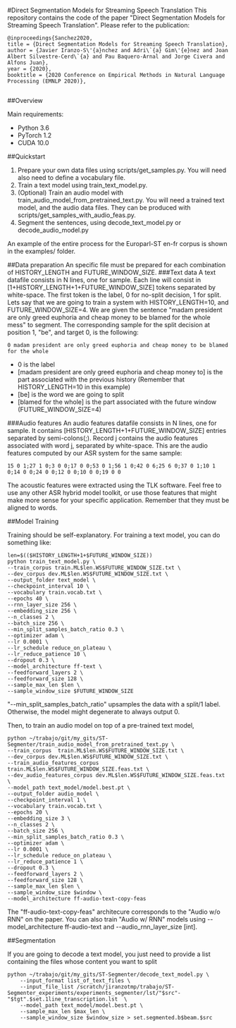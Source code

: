 #Direct Segmentation Models for Streaming Speech Translation
This repository contains the code of the paper "Direct Segmentation Models for Streaming Speech Translation". 
Please refer to the publication:
```
@inproceedings{Sanchez2020,
title = {Direct Segmentation Models for Streaming Speech Translation},
author = {Javier Iranzo-S\'{a}nchez and Adri\`{a} Gim\'{e}nez and Joan Albert Silvestre-Cerd\`{a} and Pau Baquero-Arnal and Jorge Civera and Alfons Juan},
year = {2020},
booktitle = {2020 Conference on Empirical Methods in Natural Language Processing (EMNLP 2020)},
 
```

##Overview

Main requirements:
* Python 3.6
* PyTorch 1.2
* CUDA 10.0

##Quickstart
1. Prepare your own data files using scripts/get_samples.py. You will need also need to define a vocabulary file.
2. Train a text model using train_text_model.py.
3. (Optional) Train an audio model with train_audio_model_from_pretrained_text.py. You will need a trained text model, and the audio data files. They can be produced with scripts/get_samples_with_audio_feas.py.
4. Segment the sentences, using decode_text_model.py or decode_audio_model.py

An example of the entire process for the Europarl-ST en-fr corpus is shown in the examples/ folder.

##Data preparation
An specific file must be prepared for each combination of HISTORY_LENGTH and FUTURE_WINDOW_SIZE.
###Text data
A text datafile consists in N lines, one for sample. Each line will consist in [1+HISTORY_LENGTH+1+FUTURE_WINDOW_SIZE] tokens separated by white-space. The first token is the label, 0 for no-split decision, 1 for split. Lets say that we are going to train a system with HISTORY_LENGTH=10, and FUTURE_WINDOW_SIZE=4.
We are given the sentence "madam president are only greed euphoria and cheap money to be blamed for the whole mess" to segment. The corresponding sample for the split decision at position 1, "be", and target 0, is the following:

```
0 madam president are only greed euphoria and cheap money to be blamed for the whole
```
* 0 is the label
* [madam president are only greed euphoria and cheap money to] is the part associated with the previous history (Remember that HISTORY_LENGTH=10 in this example)
* [be] is the word we are going to split
* [blamed for the whole] is the part associated with the future window (FUTURE_WINDOW_SIZE=4)

###Audio features
An audio features datafile consists in N lines, one for sample. It contains [HISTORY_LENGTH+1+FUTURE_WINDOW_SIZE] entries separated by semi-colons(;). Record j contains the audio features associated with word j, separated by white-space. This are the audio features computed by our ASR system for the same sample:

```
15 0 1;27 1 0;3 0 0;17 0 0;53 0 1;56 1 0;42 0 6;25 6 0;37 0 1;10 1 0;14 0 0;24 0 0;12 0 0;10 0 0;19 0 0
```

The acoustic features were extracted using the TLK software. Feel free to use any other ASR hybrid model toolkit, or use those features that might make more sense for your specific application. Remember that they must be aligned to words.

##Model Training

Training should be self-explanatory. For training a text model, you can do something like:

```
len=$(($HISTORY_LENGTH+1+$FUTURE_WINDOW_SIZE))
python train_text_model.py \
--train_corpus train.ML$len.WS$FUTURE_WINDOW_SIZE.txt \
--dev_corpus dev.ML$len.WS$FUTURE_WINDOW_SIZE.txt \
--output_folder text_model \
--checkpoint_interval 10 \
--vocabulary train.vocab.txt \
--epochs 40 \
--rnn_layer_size 256 \
--embedding_size 256 \
--n_classes 2 \
--batch_size 256 \
--min_split_samples_batch_ratio 0.3 \
--optimizer adam \
--lr 0.0001 \
--lr_schedule reduce_on_plateau \
--lr_reduce_patience 10 \
--dropout 0.3 \
--model_architecture ff-text \
--feedforward_layers 2 \
--feedforward_size 128 \
--sample_max_len $len \
--sample_window_size $FUTURE_WINDOW_SIZE
```

"--min_split_samples_batch_ratio" upsamples the data with a split/1 label. Otherwise, the model might degenerate to always output 0.

Then, to train an audio model on top of a pre-trained text model,

```
python ~/trabajo/git/my_gits/ST-Segmenter/train_audio_model_from_pretrained_text.py \
--train_corpus  train.ML$len.WS$FUTURE_WINDOW_SIZE.txt \
--dev_corpus dev.ML$len.WS$FUTURE_WINDOW_SIZE.txt \
--train_audio_features_corpus train.ML$len.WS$FUTURE_WINDOW_SIZE.feas.txt \
--dev_audio_features_corpus dev.ML$len.WS$FUTURE_WINDOW_SIZE.feas.txt \
--model_path text_model/model.best.pt \
--output_folder audio_model \
--checkpoint_interval 1 \
--vocabulary train.vocab.txt \
--epochs 20 \
--embedding_size 3 \
--n_classes 2 \
--batch_size 256 \
--min_split_samples_batch_ratio 0.3 \
--optimizer adam \
--lr 0.0001 \
--lr_schedule reduce_on_plateau \
--lr_reduce_patience 1 \
--dropout 0.3 \
--feedforward_layers 2 \
--feedforward_size 128 \
--sample_max_len $len \
--sample_window_size $window \
--model_architecture ff-audio-text-copy-feas
```

The "ff-audio-text-copy-feas" architecure corresponds to the "Audio w/o RNN" on the paper. You can also train "Audio w/ RNN" models using --model_architecture ff-audio-text and --audio_rnn_layer_size [int].

##Segmentation

If you are going to decode a text model, you just need
to provide a list containing the files whose content you want to split

```
python ~/trabajo/git/my_gits/ST-Segmenter/decode_text_model.py \
    --input_format list_of_text_files \
    --input_file_list /scratch/jiranzotmp/trabajo/ST-Segmenter_experiments/experiments_segmenter/lst/"$src"-"$tgt".$set.1line_transcription.lst  \
    --model_path text_model/model.best.pt \
    --sample_max_len $max_len \
    --sample_window_size $window_size > set.segmented.b$beam.$src
```